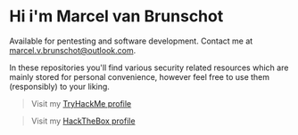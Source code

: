# Hi i'm Marcel van Brunschot

Available for pentesting and software development. 
Contact me at marcel.v.brunschot@outlook.com.

In these repositories you'll find various security related resources which are mainly stored for personal convenience, however feel free to use them (responsibly) to your liking.

> Visit my [TryHackMe profile](https://tryhackme.com/p/mystr0)

> Visit my [HackTheBox profile](https://app.hackthebox.com/profile/384853)
